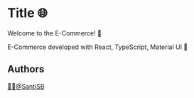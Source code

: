 # Title 🌐 

Welcome to the E-Commerce! 👋

E-Commerce developed with React, TypeScript, Material UI 🚀

## Authors
[🐱‍💻@SantiSB](https://github.com/SantiSB)
